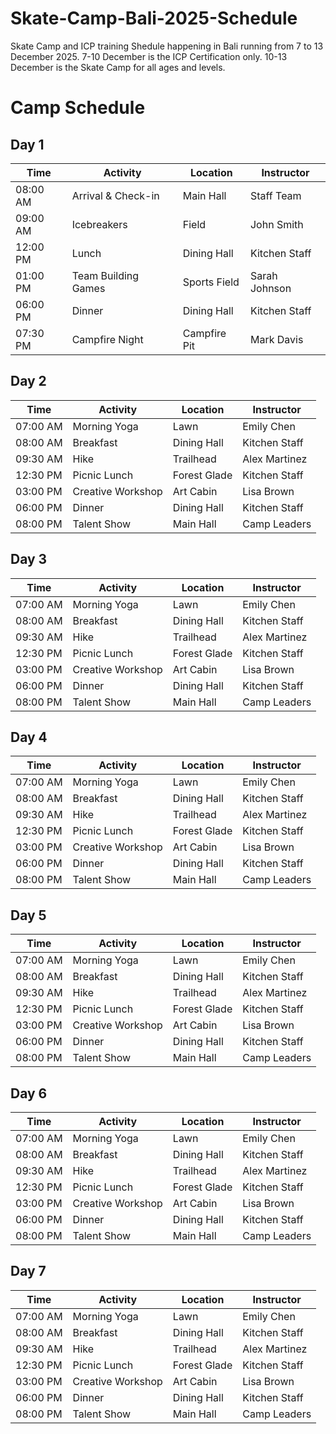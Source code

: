 # Skate-Camp-Bali-2025-Schedule
Skate Camp and ICP training Shedule happening in Bali running from 7 to 13 December 2025. 7-10 December is the ICP Certification only. 10-13 December is the Skate Camp for all ages and levels.
# Camp Schedule

## Day 1

| Time     | Activity            | Location     | Instructor    |
| -------- | ------------------- | ------------ | ------------- |
| 08:00 AM | Arrival & Check-in  | Main Hall    | Staff Team    |
| 09:00 AM | Icebreakers         | Field        | John Smith    |
| 12:00 PM | Lunch               | Dining Hall  | Kitchen Staff |
| 01:00 PM | Team Building Games | Sports Field | Sarah Johnson |
| 06:00 PM | Dinner              | Dining Hall  | Kitchen Staff |
| 07:30 PM | Campfire Night      | Campfire Pit | Mark Davis    |

## Day 2

| Time     | Activity          | Location     | Instructor    |
| -------- | ----------------- | ------------ | ------------- |
| 07:00 AM | Morning Yoga      | Lawn         | Emily Chen    |
| 08:00 AM | Breakfast         | Dining Hall  | Kitchen Staff |
| 09:30 AM | Hike              | Trailhead    | Alex Martinez |
| 12:30 PM | Picnic Lunch      | Forest Glade | Kitchen Staff |
| 03:00 PM | Creative Workshop | Art Cabin    | Lisa Brown    |
| 06:00 PM | Dinner            | Dining Hall  | Kitchen Staff |
| 08:00 PM | Talent Show       | Main Hall    | Camp Leaders  |

## Day 3

| Time     | Activity          | Location     | Instructor    |
| -------- | ----------------- | ------------ | ------------- |
| 07:00 AM | Morning Yoga      | Lawn         | Emily Chen    |
| 08:00 AM | Breakfast         | Dining Hall  | Kitchen Staff |
| 09:30 AM | Hike              | Trailhead    | Alex Martinez |
| 12:30 PM | Picnic Lunch      | Forest Glade | Kitchen Staff |
| 03:00 PM | Creative Workshop | Art Cabin    | Lisa Brown    |
| 06:00 PM | Dinner            | Dining Hall  | Kitchen Staff |
| 08:00 PM | Talent Show       | Main Hall    | Camp Leaders  |

## Day 4

| Time     | Activity          | Location     | Instructor    |
| -------- | ----------------- | ------------ | ------------- |
| 07:00 AM | Morning Yoga      | Lawn         | Emily Chen    |
| 08:00 AM | Breakfast         | Dining Hall  | Kitchen Staff |
| 09:30 AM | Hike              | Trailhead    | Alex Martinez |
| 12:30 PM | Picnic Lunch      | Forest Glade | Kitchen Staff |
| 03:00 PM | Creative Workshop | Art Cabin    | Lisa Brown    |
| 06:00 PM | Dinner            | Dining Hall  | Kitchen Staff |
| 08:00 PM | Talent Show       | Main Hall    | Camp Leaders  |

## Day 5

| Time     | Activity          | Location     | Instructor    |
| -------- | ----------------- | ------------ | ------------- |
| 07:00 AM | Morning Yoga      | Lawn         | Emily Chen    |
| 08:00 AM | Breakfast         | Dining Hall  | Kitchen Staff |
| 09:30 AM | Hike              | Trailhead    | Alex Martinez |
| 12:30 PM | Picnic Lunch      | Forest Glade | Kitchen Staff |
| 03:00 PM | Creative Workshop | Art Cabin    | Lisa Brown    |
| 06:00 PM | Dinner            | Dining Hall  | Kitchen Staff |
| 08:00 PM | Talent Show       | Main Hall    | Camp Leaders  |

## Day 6

| Time     | Activity          | Location     | Instructor    |
| -------- | ----------------- | ------------ | ------------- |
| 07:00 AM | Morning Yoga      | Lawn         | Emily Chen    |
| 08:00 AM | Breakfast         | Dining Hall  | Kitchen Staff |
| 09:30 AM | Hike              | Trailhead    | Alex Martinez |
| 12:30 PM | Picnic Lunch      | Forest Glade | Kitchen Staff |
| 03:00 PM | Creative Workshop | Art Cabin    | Lisa Brown    |
| 06:00 PM | Dinner            | Dining Hall  | Kitchen Staff |
| 08:00 PM | Talent Show       | Main Hall    | Camp Leaders  |

## Day 7

| Time     | Activity          | Location     | Instructor    |
| -------- | ----------------- | ------------ | ------------- |
| 07:00 AM | Morning Yoga      | Lawn         | Emily Chen    |
| 08:00 AM | Breakfast         | Dining Hall  | Kitchen Staff |
| 09:30 AM | Hike              | Trailhead    | Alex Martinez |
| 12:30 PM | Picnic Lunch      | Forest Glade | Kitchen Staff |
| 03:00 PM | Creative Workshop | Art Cabin    | Lisa Brown    |
| 06:00 PM | Dinner            | Dining Hall  | Kitchen Staff |
| 08:00 PM | Talent Show       | Main Hall    | Camp Leaders  |
